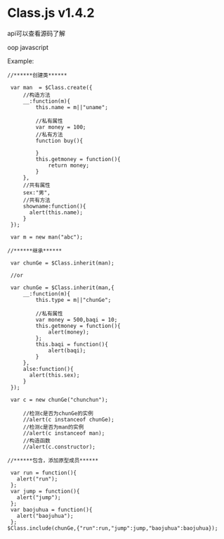 Class.js v1.4.2
========

api可以查看源码了解

oop javascript


  Example:
   
    //******创建类******
   
     var man  = $Class.create({
         //构造方法
         __:function(m){
             this.name = m||"uname";
 
             //私有属性
             var money = 100;
             //私有方法
             function buy(){
 
             }
             this.getmoney = function(){
                 return money;
             }
         },
         //共有属性
         sex:"男",
         //共有方法
         showname:function(){
           alert(this.name);
         }
     });
 
     var m = new man("abc");
 
    //******继承******
 
     var chunGe = $Class.inherit(man);
 
     //or
 
     var chunGe = $Class.inherit(man,{
         __:function(m){
             this.type = m||"chunGe";
 
             //私有属性
             var money = 500,baqi = 10;
             this.getmoney = function(){
                 alert(money);
             };
             this.baqi = function(){
                 alert(baqi);
             }
         },
         alse:function(){
           alert(this.sex);
         }
     });
 
     var c = new chunGe("chunchun");
 
         //检测c是否为chunGe的实例
         //alert(c instanceof chunGe);
         //检测c是否为man的实例
         //alert(c instanceof man);
         //构造函数
         //alert(c.constructor);
 
    //******包含，添加原型成员******
   
     var run = function(){
       alert("run");
     };
     var jump = function(){
       alert("jump");
     };
     var baojuhua = function(){
       alert("baojuhua");
     };
    $Class.include(chunGe,{"run":run,"jump":jump,"baojuhua":baojuhua});
 
